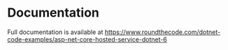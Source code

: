 # Documentation

Full documentation is available at https://www.roundthecode.com/dotnet-code-examples/asp-net-core-hosted-service-dotnet-6
